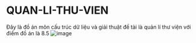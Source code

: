 # QUAN-LI-THU-VIEN
Đây là đồ án môn cấu trúc dữ liệu và giải thuật đề tài là quản lí thư viện với điểm đồ án là 8.5
![image](https://user-images.githubusercontent.com/82523299/186158398-8d10682a-385d-4bb1-b914-4b9b30130e57.png)
